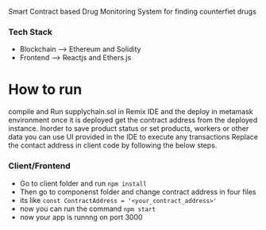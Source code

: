 
Smart Contract based Drug Monitoring System for finding counterfiet drugs


<h3> Tech Stack </h3>
<ul>
  <li>Blockchain --> Ethereum and  Solidity  </li>
  <li> Frontend --> Reactjs and Ethers.js </li>
</ul>


# How to run 

compile and Run supplychain.sol in Remix IDE and the deploy in metamask environment
once it is deployed get the contract address from the deployed instance.
Inorder to save product status or set products, workers or other data you can use UI provided in the IDE to execute any transactions
Replace the contact address in client code by following the below steps.

### Client/Frontend

- Go to client folder and run  `npm install`
-  Then go to componenst folder and change contract address in four files
- its like `const ContractAddress = '<your_contract_address>' `
- now  you can run the command `npm start`
- now your app is runnng on port 3000


